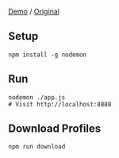 [Demo](#) / [Original](https://watsi.org/fund-treatments)

Setup
---
```
npm install -g nodemon
```

Run
---
```
nodemon ./app.js
# Visit http://localhost:8888
```

Download Profiles
---
```
npm run download
```
